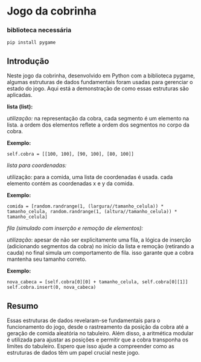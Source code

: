 # Jogo da cobrinha

### biblioteca necessária

`pip install pygame`

## Introdução

Neste jogo da cobrinha, desenvolvido em Python com a biblioteca pygame, algumas estruturas de dados fundamentais foram usadas para gerenciar o estado do jogo. Aqui está a demonstração de como essas estruturas são aplicadas.

**lista (list):**

*utilização:* na representação da cobra, cada segmento é um elemento na lista. a ordem dos elementos reflete a ordem dos segmentos no corpo da cobra.

**Exemplo:**

`self.cobra = [[100, 100], [90, 100], [80, 100]]`

*lista para coordenadas:*

utilização: para a comida, uma lista de coordenadas é usada. cada elemento contém as coordenadas x e y da comida.

**Exemplo:**

`comida = [random.randrange(1, (largura//tamanho_celula)) * tamanho_celula,
          random.randrange(1, (altura//tamanho_celula)) * tamanho_celula]`

*fila (simulado com inserção e remoção de elementos):*

*utilização*: apesar de não ser explicitamente uma fila, a lógica de inserção (adicionando segmentos da cobra) no início da lista e remoção (retirando a cauda) no final simula um comportamento de fila. isso garante que a cobra mantenha seu tamanho correto.

**Exemplo:**

`nova_cabeca = [self.cobra[0][0] + tamanho_celula, self.cobra[0][1]]
self.cobra.insert(0, nova_cabeca)`

## Resumo

Essas estruturas de dados revelaram-se fundamentais para o funcionamento do jogo, desde o rastreamento da posição da cobra até a geração de comida aleatória no tabuleiro. Além disso, a aritmética modular é utilizada para ajustar as posições e permitir que a cobra transponha os limites do tabuleiro. Espero que isso ajude a compreender como as estruturas de dados têm um papel crucial neste jogo.
